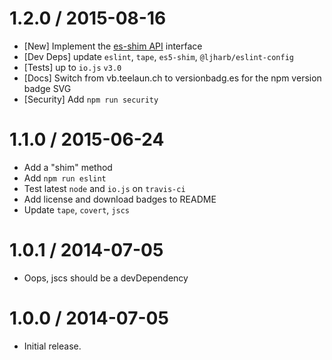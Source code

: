 1.2.0 / 2015-08-16
=================
  * [New] Implement the [es-shim API](es-shims/api) interface
  * [Dev Deps] update `eslint`, `tape`, `es5-shim`, `@ljharb/eslint-config`
  * [Tests] up to `io.js` `v3.0`
  * [Docs] Switch from vb.teelaun.ch to versionbadg.es for the npm version badge SVG
  * [Security] Add `npm run security`

1.1.0 / 2015-06-24
=================
  * Add a "shim" method
  * Add `npm run eslint`
  * Test latest `node` and `io.js` on `travis-ci`
  * Add license and download badges to README
  * Update `tape`, `covert`, `jscs`

1.0.1 / 2014-07-05
=================
  * Oops, jscs should be a devDependency

1.0.0 / 2014-07-05
=================
  * Initial release.
